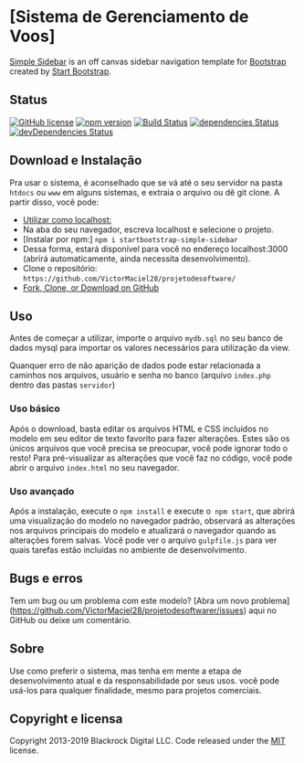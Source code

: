 # [Sistema de Gerenciamento de Voos]

[Simple Sidebar](http://startbootstrap.com/template-overviews/simple-sidebar/) is an off canvas sidebar navigation template for [Bootstrap](http://getbootstrap.com/) created by [Start Bootstrap](http://startbootstrap.com/).

## Status

[![GitHub license](https://img.shields.io/badge/license-MIT-blue.svg)](https://raw.githubusercontent.com/BlackrockDigital/startbootstrap-simple-sidebar/master/LICENSE)
[![npm version](https://img.shields.io/npm/v/startbootstrap-simple-sidebar.svg)](https://www.npmjs.com/package/startbootstrap-simple-sidebar)
[![Build Status](https://travis-ci.org/BlackrockDigital/startbootstrap-simple-sidebar.svg?branch=master)](https://travis-ci.org/BlackrockDigital/startbootstrap-simple-sidebar)
[![dependencies Status](https://david-dm.org/BlackrockDigital/startbootstrap-simple-sidebar/status.svg)](https://david-dm.org/BlackrockDigital/startbootstrap-simple-sidebar)
[![devDependencies Status](https://david-dm.org/BlackrockDigital/startbootstrap-simple-sidebar/dev-status.svg)](https://david-dm.org/BlackrockDigital/startbootstrap-simple-sidebar?type=dev)

## Download e Instalação

Pra usar o sistema, é aconselhado que se vá até o seu servidor na pasta `htdocs` ou `www` em alguns sistemas, e extraia
o arquivo ou dê git clone.
A partir disso, você pode:
* [Utilizar como localhost:](https://startbootstrap.com/template-overviews/simple-sidebar/)
* Na aba do seu navegador, escreva localhost e selecione o projeto.
* [Instalar por npm:] `npm i startbootstrap-simple-sidebar`
* Dessa forma, estará disponível para você no endereço localhost:3000 (abrirá automaticamente, ainda necessita desenvolvimento).
* Clone o repositório: `https://github.com/VictorMaciel28/projetodesoftware/`
* [Fork, Clone, or Download on GitHub](https://github.com/VictorMaciel28/projetodesoftware/)


## Uso

Antes de começar a utilizar, importe o arquivo `mydb.sql` no seu banco de dados mysql para importar os valores necessários para utilização da view.

Quanquer erro de não aparição de dados pode estar relacionada a caminhos nos arquivos, usuário e senha no banco (arquivo `index.php` dentro das pastas `servidor`)

### Uso básico

Após o download, basta editar os arquivos HTML e CSS incluídos no modelo em seu editor de texto favorito para fazer alterações. Estes são os únicos arquivos que você precisa se preocupar, você pode ignorar todo o resto! Para pré-visualizar as alterações que você faz no código, você pode abrir o arquivo `index.html` no seu navegador.

### Uso avançado

Após a instalação, execute o `npm install` e execute o` npm start`, que abrirá uma visualização do modelo no navegador padrão, observará as alterações nos arquivos principais do modelo e atualizará o navegador quando as alterações forem salvas. Você pode ver o arquivo `gulpfile.js` para ver quais tarefas estão incluídas no ambiente de desenvolvimento.


## Bugs e erros


Tem um bug ou um problema com este modelo? [Abra um novo problema] (https://github.com/VictorMaciel28/projetodesoftwarer/issues) aqui no GitHub ou deixe um comentário.

## Sobre

Use como preferir o sistema, mas tenha em mente a etapa de desenvolvimento atual e da responsabilidade por seus usos.
você pode usá-los para qualquer finalidade, mesmo para projetos comerciais.


## Copyright e licensa

Copyright 2013-2019 Blackrock Digital LLC. Code released under the [MIT](https://github.com/BlackrockDigital/startbootstrap-simple-sidebar/blob/gh-pages/LICENSE) license.
